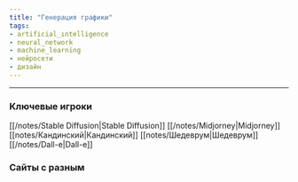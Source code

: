 ```yaml
---
title: "Генерация графики"
tags:
- artificial_ıntelligence
- neural_network
- machine_learning
- нейросети
- дизайн
---
```

---

### Ключевые игроки

[[/notes/Stable Diffusion|Stable Diffusion]]
[[/notes/Midjorney|Midjorney]]
[[notes/Кандинский|Кандинский]]
[[notes/Шедеврум|Шедеврум]]
[[/notes/Dall-e|Dall-e]]

### Сайты с разным

